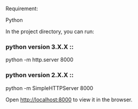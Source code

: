 Requirement:

Python

In the project directory, you can run:

### python version 3.X.X :: 

python -m http.server 8000

### python version 2.X.X ::

 python -m SimpleHTTPServer 8000

Open [http://localhost:8000](http://localhost:8000) to view it in the browser.


 
